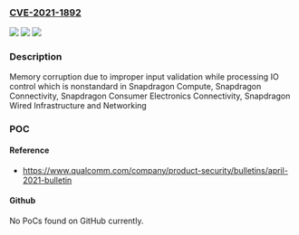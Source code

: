 ### [CVE-2021-1892](https://cve.mitre.org/cgi-bin/cvename.cgi?name=CVE-2021-1892)
![](https://img.shields.io/static/v1?label=Product&message=Snapdragon%20Compute%2C%20Snapdragon%20Connectivity%2C%20Snapdragon%20Consumer%20Electronics%20Connectivity%2C%20Snapdragon%20Wired%20Infrastructure%20and%20Networking&color=blue)
![](https://img.shields.io/static/v1?label=Version&message=AQT1000%2C%20PM8005%2C%20PM855%2C%20PM855P%2C%20PM8998%2C%20PMI8998%2C%20QAT3550%2C%20QCA1062%2C%20QCA1064%2C%20QCA2066%2C%20QCA6164%2C%20QCA6174%2C%20QCA6174A%2C%20QCA6310%2C%20QCA6335%2C%20QCA6391%2C%20QCA6420%2C%20QCA6430%2C%20QCA6595AU%2C%20QCA9377%2C%20QCN7605%2C%20QCN7606%2C%20QET4100%2C%20QFE2081FC%2C%20QFE2082FC%2C%20QFE3100%2C%20QFE3440FC%2C%20QFE4455FC%2C%20QLN1035BD%2C%20SD%208C%2C%20SD%208CX%2C%20SD835%2C%20SD845%2C%20SD850%2C%20SDR8150%2C%20SMB1350%2C%20SMB1351%2C%20SMB1380%2C%20SMB1381%2C%20SMB1390%2C%20SMB2351%2C%20WCD9335%2C%20WCD9340%2C%20WCD9341%2C%20WCN3990%2C%20WCN3998%2C%20WCN6850%2C%20WCN6851%2C%20WCN6855%2C%20WCN6856%2C%20WGR7640%2C%20WSA8810%2C%20WSA8815%2C%20WTR5975%20&color=brightgreen)
![](https://img.shields.io/static/v1?label=Vulnerability&message=Improper%20Input%20Validation%20in%20WLAN&color=brightgreen)

### Description

Memory corruption due to improper input validation while processing IO control which is nonstandard in Snapdragon Compute, Snapdragon Connectivity, Snapdragon Consumer Electronics Connectivity, Snapdragon Wired Infrastructure and Networking

### POC

#### Reference
- https://www.qualcomm.com/company/product-security/bulletins/april-2021-bulletin

#### Github
No PoCs found on GitHub currently.

